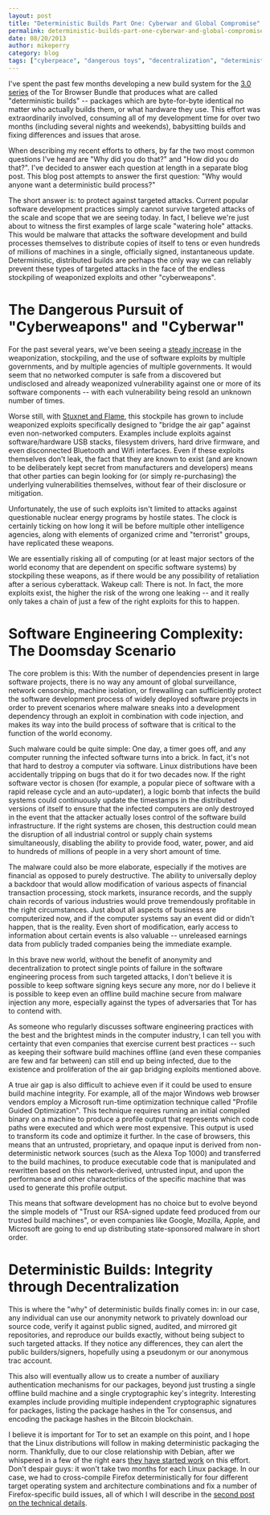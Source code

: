 ```yaml
---
layout: post
title: "Deterministic Builds Part One: Cyberwar and Global Compromise"
permalink: deterministic-builds-part-one-cyberwar-and-global-compromise
date: 08/20/2013
author: mikeperry
category: blog
tags: ["cyberpeace", "dangerous toys", "decentralization", "deterministic builds", "gitian", "lack of foresight", "National Insecurity Agency", "security"]
---
```


I've spent the past few months developing a new build system for the [3.0 series](https://blog.torproject.org/category/tags/tbb-30) of the Tor Browser Bundle that produces what are called "deterministic builds" -- packages which are byte-for-byte identical no matter who actually builds them, or what hardware they use. This effort was extraordinarily involved, consuming all of my development time for over two months (including several nights and weekends), babysitting builds and fixing differences and issues that arose.

When describing my recent efforts to others, by far the two most common questions I've heard are "Why did you do that?" and "How did you do that?". I've decided to answer each question at length in a separate blog post. This blog post attempts to answer the first question: "Why would anyone want a deterministic build process?"

The short answer is: to protect against targeted attacks. Current popular software development practices simply cannot survive targeted attacks of the scale and scope that we are seeing today. In fact, I believe we're just about to witness the first examples of large scale "watering hole" attacks. This would be malware that attacks the software development and build processes themselves to distribute copies of itself to tens or even hundreds of millions of machines in a single, officially signed, instantaneous update. Deterministic, distributed builds are perhaps the only way we can reliably prevent these types of targeted attacks in the face of the endless stockpiling of weaponized exploits and other "cyberweapons".

# The Dangerous Pursuit of "Cyberweapons" and "Cyberwar"

For the past several years, we've been seeing a [steady increase](http://www.reuters.com/article/2013/05/10/us-usa-cyberweapons-specialreport-idUSBRE9490EL20130510) in the weaponization, stockpiling, and the use of software exploits by multiple governments, and by multiple agencies of multiple governments. It would seem that no networked computer is safe from a discovered but undisclosed and already weaponized vulnerability against one or more of its software components -- with each vulnerability being resold an unknown number of times.

Worse still, with [Stuxnet and Flame](http://spectrum.ieee.org/telecom/security/the-real-story-of-stuxnet), this stockpile has grown to include weaponized exploits specifically designed to "bridge the air gap" against even non-networked computers. Examples include exploits against software/hardware USB stacks, filesystem drivers, hard drive firmware, and even disconnected Bluetooth and Wifi interfaces. Even if these exploits themselves don't leak, the fact that they are known to exist (and are known to be deliberately kept secret from manufacturers and developers) means that other parties can begin looking for (or simply re-purchasing) the underlying vulnerabilities themselves, without fear of their disclosure or mitigation.

Unfortunately, the use of such exploits isn't limited to attacks against questionable nuclear energy programs by hostile states. The clock is certainly ticking on how long it will be before multiple other intelligence agencies, along with elements of organized crime and "terrorist" groups, have replicated these weapons.

We are essentially risking all of computing (or at least major sectors of the world economy that are dependent on specific software systems) by stockpiling these weapons, as if there would be any possibility of retaliation after a serious cyberattack. Wakeup call: There is not. In fact, the more exploits exist, the higher the risk of the wrong one leaking -- and it really only takes a chain of just a few of the right exploits for this to happen.

# Software Engineering Complexity: The Doomsday Scenario

The core problem is this: With the number of dependencies present in large software projects, there is no way any amount of global surveillance, network censorship, machine isolation, or firewalling can sufficiently protect the software development process of widely deployed software projects in order to prevent scenarios where malware sneaks into a development dependency through an exploit in combination with code injection, and makes its way into the build process of software that is critical to the function of the world economy.

Such malware could be quite simple: One day, a timer goes off, and any computer running the infected software turns into a brick. In fact, it's not that hard to destroy a computer via software. Linux distributions have been accidentally tripping on bugs that do it for two decades now. If the right software vector is chosen (for example, a popular piece of software with a rapid release cycle and an auto-updater), a logic bomb that infects the build systems could continuously update the timestamps in the distributed versions of itself to ensure that the infected computers are only destroyed in the event that the attacker actually loses control of the software build infrastructure. If the right systems are chosen, this destruction could mean the disruption of all industrial control or supply chain systems simultaneously, disabling the ability to provide food, water, power, and aid to hundreds of millions of people in a very short amount of time.

The malware could also be more elaborate, especially if the motives are financial as opposed to purely destructive. The ability to universally deploy a backdoor that would allow modification of various aspects of financial transaction processing, stock markets, insurance records, and the supply chain records of various industries would prove tremendously profitable in the right circumstances. Just about all aspects of business are computerized now, and if the computer systems say an event did or didn't happen, that is the reality. Even short of modification, early access to information about certain events is also valuable -- unreleased earnings data from publicly traded companies being the immediate example.

In this brave new world, without the benefit of anonymity and decentralization to protect single points of failure in the software engineering process from such targeted attacks, I don't believe it is possible to keep software signing keys secure any more, nor do I believe it is possible to keep even an offline build machine secure from malware injection any more, especially against the types of adversaries that Tor has to contend with.

As someone who regularly discusses software engineering practices with the best and the brightest minds in the computer industry, I can tell you with certainty that even companies that exercise current best practices -- such as keeping their software build machines offline (and even these companies are few and far between) can still end up being infected, due to the existence and proliferation of the air gap bridging exploits mentioned above.

A true air gap is also difficult to achieve even if it could be used to ensure build machine integrity. For example, all of the major Windows web browser vendors employ a Microsoft run-time optimization technique called "Profile Guided Optimization". This technique requires running an initial compiled binary on a machine to produce a profile output that represents which code paths were executed and which were most expensive. This output is used to transform its code and optimize it further. In the case of browsers, this means that an untrusted, proprietary, and opaque input is derived from non-deterministic network sources (such as the Alexa Top 1000) and transferred to the build machines, to produce executable code that is manipulated and rewritten based on this network-derived, untrusted input, and upon the performance and other characteristics of the specific machine that was used to generate this profile output.

This means that software development has no choice but to evolve beyond the simple models of "Trust our RSA-signed update feed produced from our trusted build machines", or even companies like Google, Mozilla, Apple, and Microsoft are going to end up distributing state-sponsored malware in short order.

# Deterministic Builds: Integrity through Decentralization

This is where the "why" of deterministic builds finally comes in: in our case, any individual can use our anonymity network to privately download our source code, verify it against public signed, audited, and mirrored git repositories, and reproduce our builds exactly, without being subject to such targeted attacks. If they notice any differences, they can alert the public builders/signers, hopefully using a pseudonym or our anonymous trac account.

This also will eventually allow us to create a number of auxiliary authentication mechanisms for our packages, beyond just trusting a single offline build machine and a single cryptographic key's integrity. Interesting examples include providing multiple independent cryptographic signatures for packages, listing the package hashes in the Tor consensus, and encoding the package hashes in the Bitcoin blockchain.

I believe it is important for Tor to set an example on this point, and I hope that the Linux distributions will follow in making deterministic packaging the norm. Thankfully, due to our close relationship with Debian, after we whispered in a few of the right ears [they have started work](https://wiki.debian.org/ReproducibleBuilds) on this effort. Don't despair guys: it won't take two months for each Linux package. In our case, we had to cross-compile Firefox deterministically for four different target operating system and architecture combinations and fix a number of Firefox-specific build issues, all of which I will describe in the [second post on the technical details](https://blog.torproject.org/blog/deterministic-builds-part-two-technical-details).

